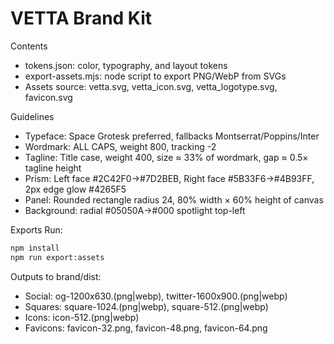 VETTA Brand Kit
================

Contents
- tokens.json: color, typography, and layout tokens
- export-assets.mjs: node script to export PNG/WebP from SVGs
- Assets source: vetta.svg, vetta_icon.svg, vetta_logotype.svg, favicon.svg

Guidelines
- Typeface: Space Grotesk preferred, fallbacks Montserrat/Poppins/Inter
- Wordmark: ALL CAPS, weight 800, tracking -2
- Tagline: Title case, weight 400, size ≈ 33% of wordmark, gap ≈ 0.5× tagline height
- Prism: Left face #2C42F0→#7D2BEB, Right face #5B33F6→#4B93FF, 2px edge glow #4265F5
- Panel: Rounded rectangle radius 24, 80% width × 60% height of canvas
- Background: radial #05050A→#000 spotlight top-left

Exports
Run:

```bash
npm install
npm run export:assets
```

Outputs to brand/dist:
- Social: og-1200x630.(png|webp), twitter-1600x900.(png|webp)
- Squares: square-1024.(png|webp), square-512.(png|webp)
- Icons: icon-512.(png|webp)
- Favicons: favicon-32.png, favicon-48.png, favicon-64.png


